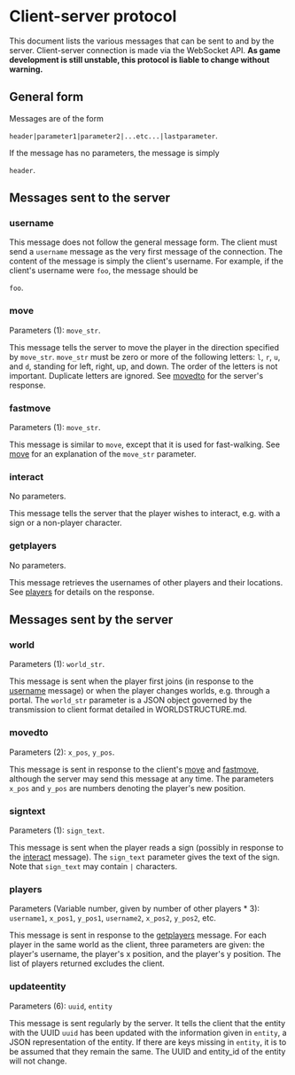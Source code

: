 # Client-server protocol

This document lists the various messages that can be sent to and by the server. Client-server connection is made via the WebSocket API. **As game development is still unstable, this protocol is liable to change without warning.**

## General form

Messages are of the form

`header|parameter1|parameter2|...etc...|lastparameter`.

If the message has no parameters, the message is simply

`header`.

## Messages sent to the server

### username

This message does not follow the general message form. The client must send a `username` message as the very first message of the connection. The content of the message is simply the client's username. For example, if the client's username were `foo`, the message should be

`foo`.

### move

Parameters (1): `move_str`.

This message tells the server to move the player in the direction specified by `move_str`. `move_str` must be zero or more of the following letters: `l`, `r`, `u`, and `d`, standing for left, right, up, and down. The order of the letters is not important. Duplicate letters are ignored. See [movedto](#movedto) for the server's response.

### fastmove

Parameters (1): `move_str`.

This message is similar to `move`, except that it is used for fast-walking. See [move](#move) for an explanation of the `move_str` parameter.

### interact

No parameters.

This message tells the server that the player wishes to interact, e.g. with a sign or a non-player character.

### getplayers

No parameters.

This message retrieves the usernames of other players and their locations. See [players](#players) for details on the response.

## Messages sent by the server

### world

Parameters (1): `world_str`.

This message is sent when the player first joins (in response to the [username](#username) message) or when the player changes worlds, e.g. through a portal. The `world_str` parameter is a JSON object governed by the transmission to client format detailed in WORLDSTRUCTURE.md.

### movedto

Parameters (2): `x_pos`, `y_pos`.

This message is sent in response to the client's [move](#move) and [fastmove](#fastmove), although the server may send this message at any time. The parameters `x_pos` and `y_pos` are numbers denoting the player's new position.

### signtext

Parameters (1): `sign_text`.

This message is sent when the player reads a sign (possibly in response to the [interact](#interact) message). The `sign_text` parameter gives the text of the sign. Note that `sign_text` may contain `|` characters.

### players

Parameters (Variable number, given by number of other players * 3): `username1`, `x_pos1`, `y_pos1`, `username2`, `x_pos2`, `y_pos2`, etc.

This message is sent in response to the [getplayers](#getplayers) message. For each player in the same world as the client, three parameters are given: the player's username, the player's x position, and the player's y position. The list of players returned excludes the client.

### updateentity

Parameters (6): `uuid`, `entity`

This message is sent regularly by the server. It tells the client that the entity with the UUID `uuid` has been updated with the information given in `entity`, a JSON representation of the entity. If there are keys missing in `entity`, it is to be assumed that they remain the same. The UUID and entity_id of the entity will not change.
